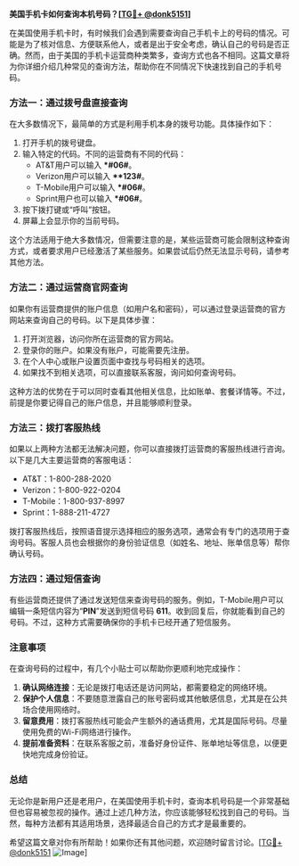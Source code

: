 **美国手机卡如何查询本机号码？[[TG💪+ @donk5151](https://t.me/s/donk5151)]**

在美国使用手机卡时，有时候我们会遇到需要查询自己手机卡上的号码的情况。可能是为了核对信息、方便联系他人，或者是出于安全考虑，确认自己的号码是否正确。然而，由于美国的手机卡运营商种类繁多，查询方式也各不相同。这篇文章将为你详细介绍几种常见的查询方法，帮助你在不同情况下快速找到自己的手机号码。

### 方法一：通过拨号盘直接查询

在大多数情况下，最简单的方式是利用手机本身的拨号功能。具体操作如下：

1. 打开手机的拨号键盘。
2. 输入特定的代码。不同的运营商有不同的代码：
   - AT&T用户可以输入 **\*#06#**。
   - Verizon用户可以输入 **\*\*123#**。
   - T-Mobile用户可以输入 **\*#06#**。
   - Sprint用户也可以输入 **\*#06#**。
3. 按下拨打键或“呼叫”按钮。
4. 屏幕上会显示你的当前号码。

这个方法适用于绝大多数情况，但需要注意的是，某些运营商可能会限制这种查询方式，或者要求用户已经激活了某些服务。如果尝试后仍然无法显示号码，请参考其他方法。

### 方法二：通过运营商官网查询

如果你有运营商提供的账户信息（如用户名和密码），可以通过登录运营商的官方网站来查询自己的号码。以下是具体步骤：

1. 打开浏览器，访问你所在运营商的官方网站。
2. 登录你的账户。如果没有账户，可能需要先注册。
3. 在个人中心或账户设置页面中查找与号码相关的选项。
4. 如果找不到相关选项，可以直接联系客服，询问如何查询号码。

这种方法的优势在于可以同时查看其他相关信息，比如账单、套餐详情等。不过，前提是你要记得自己的账户信息，并且能够顺利登录。

### 方法三：拨打客服热线

如果以上两种方法都无法解决问题，你可以直接拨打运营商的客服热线进行咨询。以下是几大主要运营商的客服电话：

- AT&T：1-800-288-2020
- Verizon：1-800-922-0204
- T-Mobile：1-800-937-8997
- Sprint：1-888-211-4727

拨打客服热线后，按照语音提示选择相应的服务选项，通常会有专门的选项用于查询号码。客服人员也会根据你的身份验证信息（如姓名、地址、账单信息等）帮你确认号码。

### 方法四：通过短信查询

有些运营商还提供了通过发送短信来查询号码的服务。例如，T-Mobile用户可以编辑一条短信内容为“**PIN**”发送到短信号码 **611**。收到回复后，你就能看到自己的号码。不过，这种方式需要确保你的手机卡已经开通了短信服务。

### 注意事项

在查询号码的过程中，有几个小贴士可以帮助你更顺利地完成操作：

1. **确认网络连接**：无论是拨打电话还是访问网站，都需要稳定的网络环境。
2. **保护个人信息**：不要随意泄露自己的账号密码或其他敏感信息，尤其是在公共场合使用网络时。
3. **留意费用**：拨打客服热线可能会产生额外的通话费用，尤其是国际号码。尽量使用免费的Wi-Fi网络进行操作。
4. **提前准备资料**：在联系客服之前，准备好身份证件、账单地址等信息，以便更快地完成身份验证。

### 总结

无论你是新用户还是老用户，在美国使用手机卡时，查询本机号码是一个非常基础但也容易被忽视的操作。通过上述几种方法，你应该能够轻松找到自己的号码。当然，每种方法都有其适用场景，选择最适合自己的方式才是最重要的。

希望这篇文章对你有所帮助！如果你还有其他问题，欢迎随时留言讨论。[[TG💪+ @donk5151](https://t.me/s/donk5151) ![Image](https://i.postimg.cc/rwNCRYN7/Snipaste-2025-04-30-17-27-05.png)]